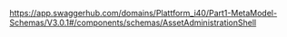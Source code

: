 https://app.swaggerhub.com/domains/Plattform_i40/Part1-MetaModel-Schemas/V3.0.1#/components/schemas/AssetAdministrationShell